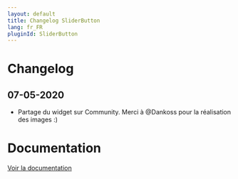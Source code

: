 ```yaml
---
layout: default
title: Changelog SliderButton
lang: fr_FR
pluginId: SliderButton
---
```


# Changelog

## 07-05-2020

- Partage du widget sur Community. Merci à @Dankoss pour la réalisation des images :)

# Documentation

[Voir la documentation]({{site.baseurl}}/{{page.pluginId}}/{{page.lang}})
